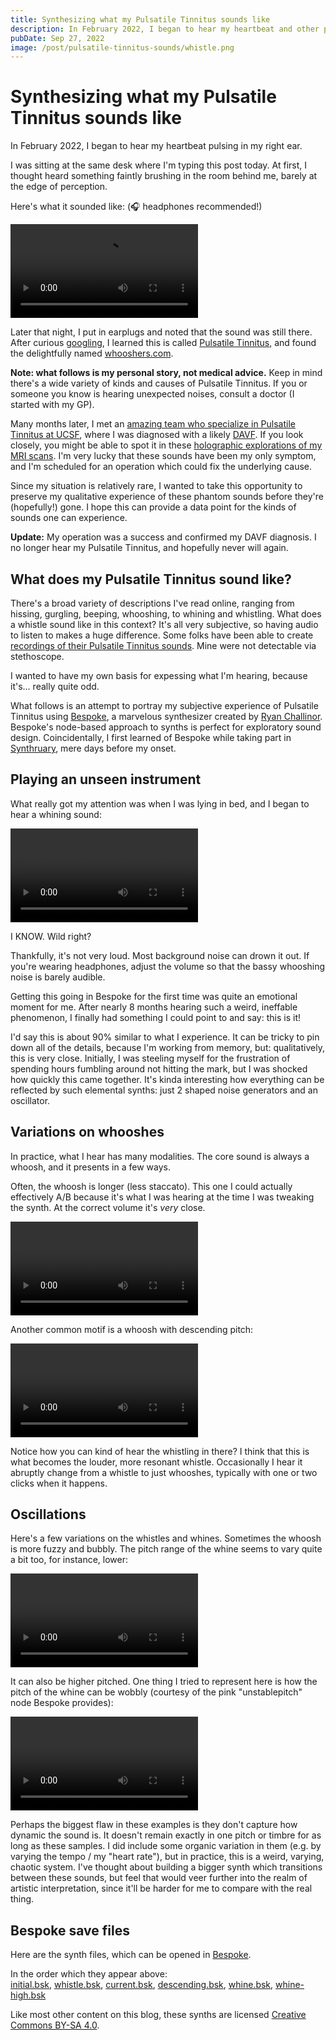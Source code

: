 ```yaml
---
title: Synthesizing what my Pulsatile Tinnitus sounds like
description: In February 2022, I began to hear my heartbeat and other phantom sounds, symptoms of a rare circulatory problem. Using synthesizers, I've recreated what they sound like.
pubDate: Sep 27, 2022
image: /post/pulsatile-tinnitus-sounds/whistle.png
---
```


# Synthesizing what my Pulsatile Tinnitus sounds like

In February 2022, I began to hear my heartbeat pulsing in my right ear.

I was sitting at the same desk where I'm typing this post today. At first, I thought heard something faintly brushing in the room behind me, barely at the edge of perception.

Here's what it sounded like: (🎧 headphones recommended!)

<video loop controls preload="metadata" src="/post/pulsatile-tinnitus-sounds/initial.mp4" style="aspect-ratio: 1440 / 800"></video>

Later that night, I put in earplugs and noted that the sound was still there. After curious [googling](https://www.google.com/search?q=hearing+heartbeat+in+ear), I learned this is called [Pulsatile Tinnitus](https://en.wikipedia.org/wiki/Tinnitus#Pulsatile_tinnitus), and found the delightfully named [whooshers.com](http://www.whooshers.com).

<aside><b>Note: what follows is my personal story, not medical advice.</b> Keep in mind there's a wide variety of kinds and causes of Pulsatile Tinnitus. If you or someone you know is hearing unexpected noises, consult a doctor (I started with my GP).</aside>

Many months later, I met an [amazing team who specialize in Pulsatile Tinnitus at UCSF](https://www.ucsfhealth.org/clinics/pulsatile-tinnitus-clinic), where I was diagnosed with a likely [DAVF](http://neuroangio.org/patient-information/patient-information-brain-dural-fistula). If you look closely, you might be able to spot it in these [holographic explorations of my MRI scans](/post/brain-holograms-with-blender). I'm very lucky that these sounds have been my only symptom, and I'm scheduled for an operation which could fix the underlying cause.

Since my situation is relatively rare, I wanted to take this opportunity to preserve my qualitative experience of these phantom sounds before they're (hopefully!) gone. I hope this can provide a data point for the kinds of sounds one can experience.

<aside><b>Update:</b> My operation was a success and confirmed my DAVF diagnosis. I no longer hear my Pulsatile Tinnitus, and hopefully never will again.</aside>

## What does my Pulsatile Tinnitus sound like?

There's a broad variety of descriptions I've read online, ranging from hissing, gurgling, beeping, whooshing, to whining and whistling. What does a whistle sound like in this context? It's all very subjective, so having audio to listen to makes a huge difference. Some folks have been able to create [recordings of their Pulsatile Tinnitus sounds](http://www.whooshers.com/whooshersounds.html). Mine were not detectable via stethoscope.

I wanted to have my own basis for expessing what I'm hearing, because it's... really quite odd.

What follows is an attempt to portray my subjective experience of Pulsatile Tinnitus using [Bespoke](https://www.bespokesynth.com), a marvelous synthesizer created by [Ryan Challinor](https://twitter.com/awwbees). Bespoke's node-based approach to synths is perfect for exploratory sound design. Coincidentally, I first learned of Bespoke while taking part in [Synthruary](https://twitter.com/search?q=%23synthruary), mere days before my onset.

## Playing an unseen instrument

What really got my attention was when I was lying in bed, and I began to hear a whining sound:

<video loop controls preload="metadata" src="/post/pulsatile-tinnitus-sounds/whistle.mp4" style="aspect-ratio: 16 / 9"></video>

I KNOW. Wild right?

Thankfully, it's not very loud. Most background noise can drown it out. If you're wearing headphones, adjust the volume so that the bassy whooshing noise is barely audible.

Getting this going in Bespoke for the first time was quite an emotional moment for me. After nearly 8 months hearing such a weird, ineffable phenomenon, I finally had something I could point to and say: this is it!

I'd say this is about 90% similar to what I experience. It can be tricky to pin down all of the details, because I'm working from memory, but: qualitatively, this is very close. Initially, I was steeling myself for the frustration of spending hours fumbling around not hitting the mark, but I was shocked how quickly this came together. It's kinda interesting how everything can be reflected by such elemental synths: just 2 shaped noise generators and an oscillator.

## Variations on whooshes

In practice, what I hear has many modalities. The core sound is always a whoosh, and it presents in a few ways.

Often, the whoosh is longer (less staccato). This one I could actually effectively A/B because it's what I was hearing at the time I was tweaking the synth. At the correct volume it's _very_ close.

<video loop controls preload="metadata" src="/post/pulsatile-tinnitus-sounds/current.mp4" style="aspect-ratio: 1440 / 800"></video>

Another common motif is a whoosh with descending pitch:

<video loop controls preload="metadata" src="/post/pulsatile-tinnitus-sounds/descending.mp4" style="aspect-ratio: 16 / 9"></video>

Notice how you can kind of hear the whistling in there? I think that this is what becomes the louder, more resonant whistle. Occasionally I hear it abruptly change from a whistle to just whooshes, typically with one or two clicks when it happens.

## Oscillations

Here's a few variations on the whistles and whines. Sometimes the whoosh is more fuzzy and bubbly. The pitch range of the whine seems to vary quite a bit too, for instance, lower:

<video loop controls preload="metadata" src="/post/pulsatile-tinnitus-sounds/whine.mp4" style="aspect-ratio: 16 / 9"></video>

It can also be higher pitched. One thing I tried to represent here is how the pitch of the whine can be wobbly (courtesy of the pink "unstablepitch" node Bespoke provides):

<video loop controls preload="metadata" src="/post/pulsatile-tinnitus-sounds/whine-high.mp4" style="aspect-ratio: 16 / 9"></video>

Perhaps the biggest flaw in these examples is they don't capture how dynamic the sound is. It doesn't remain exactly in one pitch or timbre for as long as these samples. I did include some organic variation in them (e.g. by varying the tempo / my "heart rate"), but in practice, this is a weird, varying, chaotic system. I've thought about building a bigger synth which transitions between these sounds, but feel that would veer further into the realm of artistic interpretation, since it'll be harder for me to compare with the real thing.

## Bespoke save files

Here are the synth files, which can be opened in [Bespoke](https://www.bespokesynth.com).

In the order which they appear above:  
<a href="/post/pulsatile-tinnitus-sounds/initial.bsk">initial.bsk</a>,
<a href="/post/pulsatile-tinnitus-sounds/whistle.bsk">whistle.bsk</a>,
<a href="/post/pulsatile-tinnitus-sounds/whistle.bsk">current.bsk</a>,
<a href="/post/pulsatile-tinnitus-sounds/whistle.bsk">descending.bsk</a>,
<a href="/post/pulsatile-tinnitus-sounds/whistle.bsk">whine.bsk</a>,
<a href="/post/pulsatile-tinnitus-sounds/whine-high.bsk">whine-high.bsk</a>

Like most other content on this blog, these synths are licensed [Creative Commons BY-SA 4.0](http://creativecommons.org/licenses/by-sa/4.0/).
